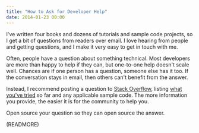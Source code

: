 ```yaml
---
title: "How to Ask for Developer Help"
date: 2014-01-23 00:00
---
```


I've written four books and dozens of tutorials and sample code projects, so I get a bit of questions from readers over email. I love hearing from people and getting questions, and I make it very easy to get in touch with me.

Often, people have a question about something technical. Most developers are more than happy to help if they can, but one-to-one help doesn't scale well. Chances are if one person has a question, someone else has it too. If the conversation stays in email, then others can't benefit from the answer.

Instead, I recommend posting a question to [Stack Overflow](http://stackoverflow.com), listing [what you've tried](http://mattgemmell.com/what-have-you-tried/) so far and any applicable sample code. The more information you provide, the easier it is for the community to help you.

Open source your question so they can open source the answer.

(READMORE)

